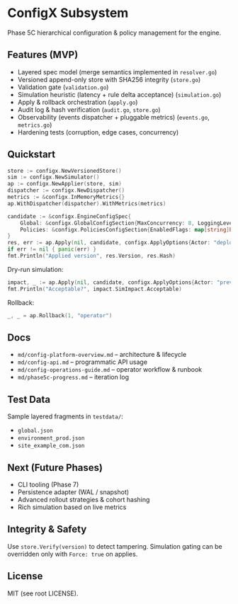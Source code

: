 # ConfigX Subsystem

Phase 5C hierarchical configuration & policy management for the engine.

## Features (MVP)

- Layered spec model (merge semantics implemented in `resolver.go`)
- Versioned append-only store with SHA256 integrity (`store.go`)
- Validation gate (`validation.go`)
- Simulation heuristic (latency + rule delta acceptance) (`simulation.go`)
- Apply & rollback orchestration (`apply.go`)
- Audit log & hash verification (`audit.go`, `store.go`)
- Observability (events dispatcher + pluggable metrics) (`events.go`, `metrics.go`)
- Hardening tests (corruption, edge cases, concurrency)

## Quickstart

```go
store := configx.NewVersionedStore()
sim := configx.NewSimulator()
ap := configx.NewApplier(store, sim)
dispatcher := configx.NewDispatcher()
metrics := &configx.InMemoryMetrics{}
ap.WithDispatcher(dispatcher).WithMetrics(metrics)

candidate := &configx.EngineConfigSpec{
	Global: &configx.GlobalConfigSection{MaxConcurrency: 8, LoggingLevel: "info"},
	Policies: &configx.PoliciesConfigSection{EnabledFlags: map[string]bool{"feature_x": true}},
}
res, err := ap.Apply(nil, candidate, configx.ApplyOptions{Actor: "deployer"})
if err != nil { panic(err) }
fmt.Println("Applied version", res.Version, res.Hash)
```

Dry-run simulation:

```go
impact, _ := ap.Apply(nil, candidate, configx.ApplyOptions{Actor: "preview", DryRun: true})
fmt.Println("Acceptable?", impact.SimImpact.Acceptable)
```

Rollback:

```go
_, _ = ap.Rollback(1, "operator")
```

## Docs

- `md/config-platform-overview.md` – architecture & lifecycle
- `md/config-api.md` – programmatic API usage
- `md/config-operations-guide.md` – operator workflow & runbook
- `md/phase5c-progress.md` – iteration log

## Test Data

Sample layered fragments in `testdata/`:

- `global.json`
- `environment_prod.json`
- `site_example_com.json`

## Next (Future Phases)

- CLI tooling (Phase 7)
- Persistence adapter (WAL / snapshot)
- Advanced rollout strategies & cohort hashing
- Rich simulation based on live metrics

## Integrity & Safety

Use `store.Verify(version)` to detect tampering.
Simulation gating can be overridden only with `Force: true` on applies.

## License

MIT (see root LICENSE).
